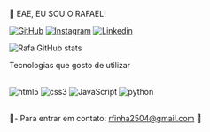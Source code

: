 👋 EAE, EU SOU O RAFAEL!


[![GitHub](https://img.shields.io/badge/GitHub-100000?style=for-the-badge&logo=github&logoColor=white)](https://github.com/rafaelaraujo25)
[![Instagram](https://img.shields.io/badge/Instagram-E4405F?style=for-the-badge&logo=instagram&logoColor=white)](https://www.instagram.com/rafael.araujo18/)
[![Linkedin](https://img.shields.io/badge/LinkedIn-0077B5?style=for-the-badge&logo=linkedin&logoColor=white)](www.linkedin.com/in/rafael-araújo2504)

![Rafa GitHub stats](https://github-readme-stats.vercel.app/api?username=rafaelaraujo25&show_icons=true&theme=onedark)

Tecnologias que gosto de utilizar

<div style='display: inline_block'><br>
  <img aling="center" alt="html5" src="https://img.shields.io/badge/HTML5-E34F26?style=for-the-badge&logo=html5&logoColor=white"/>
  <img aling="center" alt="css3" src="https://img.shields.io/badge/CSS3-1572B6?style=for-the-badge&logo=css3&logoColor=white"/>
  <img aling="center" alt="JavaScript" src="https://img.shields.io/badge/JavaScript-F7DF1E?style=for-the-badge&logo=javascript&logoColor=black"/>
  <img aling="center" alt="python" src="https://img.shields.io/badge/Python-14354C?style=for-the-badge&logo=python&logoColor=white"/>
  
  <!-- <img aling="center" alt="reactjs" src="https://img.shields.io/badge/React-20232A?style=for-the-badge&logo=react&logoColor=61DAFB"/>
  <img aling="center" alt="nodejs" src="https://img.shields.io/badge/Node.js-43853D?style=for-the-badge&logo=node.js&logoColor=white"/>
  <img aling="center" alt="mysql" src="https://img.shields.io/badge/MySQL-00000F?style=for-the-badge&logo=mysql&logoColor=white"/> -->
</div><br>

 📧- Para entrar em contato: rfinha2504@gmail.com
  🤠
